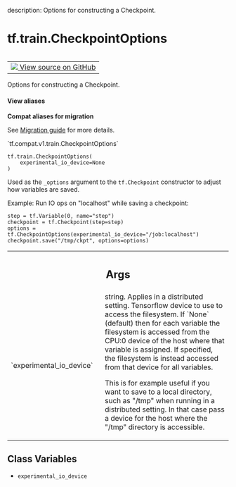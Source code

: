 description: Options for constructing a Checkpoint.

<div itemscope itemtype="http://developers.google.com/ReferenceObject">
<meta itemprop="name" content="tf.train.CheckpointOptions" />
<meta itemprop="path" content="Stable" />
<meta itemprop="property" content="__init__"/>
<meta itemprop="property" content="experimental_io_device"/>
</div>

# tf.train.CheckpointOptions

<!-- Insert buttons and diff -->

<table class="tfo-notebook-buttons tfo-api nocontent" align="left">
<td>
  <a target="_blank" href="https://github.com/tensorflow/tensorflow/blob/r2.4/tensorflow/python/training/saving/checkpoint_options.py#L25-L58">
    <img src="https://www.tensorflow.org/images/GitHub-Mark-32px.png" />
    View source on GitHub
  </a>
</td>
</table>



Options for constructing a Checkpoint.

<section class="expandable">
  <h4 class="showalways">View aliases</h4>
  <p>
<b>Compat aliases for migration</b>
<p>See
<a href="https://www.tensorflow.org/guide/migrate">Migration guide</a> for
more details.</p>
<p>`tf.compat.v1.train.CheckpointOptions`</p>
</p>
</section>

<pre class="devsite-click-to-copy prettyprint lang-py tfo-signature-link">
<code>tf.train.CheckpointOptions(
    experimental_io_device=None
)
</code></pre>



<!-- Placeholder for "Used in" -->

Used as the `_options` argument to the `tf.Checkpoint` constructor to adjust
how variables are saved.

Example: Run IO ops on "localhost" while saving a checkpoint:

```
step = tf.Variable(0, name="step")
checkpoint = tf.Checkpoint(step=step)
options = tf.CheckpointOptions(experimental_io_device="/job:localhost")
checkpoint.save("/tmp/ckpt", options=options)
```

<!-- Tabular view -->
 <table class="responsive fixed orange">
<colgroup><col width="214px"><col></colgroup>
<tr><th colspan="2"><h2 class="add-link">Args</h2></th></tr>

<tr>
<td>
`experimental_io_device`
</td>
<td>
string. Applies in a distributed setting.
Tensorflow device to use to access the filesystem. If `None` (default)
then for each variable the filesystem is accessed from the CPU:0 device
of the host where that variable is assigned. If specified, the
filesystem is instead accessed from that device for all variables.

This is for example useful if you want to save to a local directory,
such as "/tmp" when running in a distributed setting. In that case pass
a device for the host where the "/tmp" directory is accessible.
</td>
</tr>
</table>



## Class Variables

* `experimental_io_device` <a id="experimental_io_device"></a>
